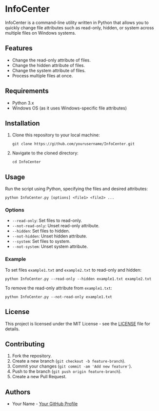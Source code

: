 # InfoCenter

InfoCenter is a command-line utility written in Python that allows you to quickly change file attributes such as read-only, hidden, or system across multiple files on Windows systems.

## Features

- Change the read-only attribute of files.
- Change the hidden attribute of files.
- Change the system attribute of files.
- Process multiple files at once.

## Requirements

- Python 3.x
- Windows OS (as it uses Windows-specific file attributes)

## Installation

1. Clone this repository to your local machine:

   ```shell
   git clone https://github.com/yourusername/InfoCenter.git
   ```

2. Navigate to the cloned directory:

   ```shell
   cd InfoCenter
   ```

## Usage

Run the script using Python, specifying the files and desired attributes:

```shell
python InfoCenter.py [options] <file1> <file2> ...
```

### Options

- `--read-only`: Set files to read-only.
- `--not-read-only`: Unset read-only attribute.
- `--hidden`: Set files to hidden.
- `--not-hidden`: Unset hidden attribute.
- `--system`: Set files to system.
- `--not-system`: Unset system attribute.

### Example

To set files `example1.txt` and `example2.txt` to read-only and hidden:

```shell
python InfoCenter.py --read-only --hidden example1.txt example2.txt
```

To remove the read-only attribute from `example1.txt`:

```shell
python InfoCenter.py --not-read-only example1.txt
```

## License

This project is licensed under the MIT License - see the [LICENSE](LICENSE) file for details.

## Contributing

1. Fork the repository.
2. Create a new branch (`git checkout -b feature-branch`).
3. Commit your changes (`git commit -am 'Add new feature'`).
4. Push to the branch (`git push origin feature-branch`).
5. Create a new Pull Request.

## Authors

- Your Name - [Your GitHub Profile](https://github.com/yourusername)
